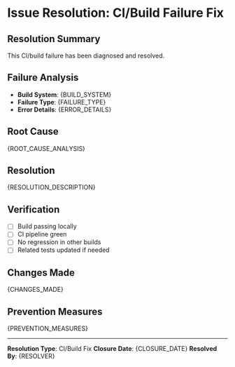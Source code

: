 # Issue Resolution: CI/Build Failure Fix

## Resolution Summary

This CI/build failure has been diagnosed and resolved.

## Failure Analysis

- **Build System**: {BUILD_SYSTEM}
- **Failure Type**: {FAILURE_TYPE}
- **Error Details**: {ERROR_DETAILS}

## Root Cause

{ROOT_CAUSE_ANALYSIS}

## Resolution

{RESOLUTION_DESCRIPTION}

## Verification

- [ ] Build passing locally
- [ ] CI pipeline green
- [ ] No regression in other builds
- [ ] Related tests updated if needed

## Changes Made

{CHANGES_MADE}

## Prevention Measures

{PREVENTION_MEASURES}

---

**Resolution Type**: CI/Build Fix
**Closure Date**: {CLOSURE_DATE}
**Resolved By**: {RESOLVER}
